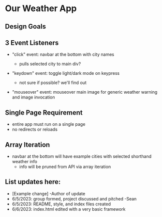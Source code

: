 # Our Weather App

## Design Goals

## 3 Event Listeners
- "click" event: navbar at the bottom with city names
    - pulls selected city to main div?

- "keydown" event: toggle light/dark mode on keypress
    - not sure if possible? we'll find out

- "mouseover" event: mouseover main image for generic weather warning and image invocation

## Single Page Requirement
- entire app must run on a single page
- no redirects or reloads

## Array Iteration
- navbar at the bottom will have example cities with selected shorthand weather info
    - info will be pruned from API via array iteration

## List updates here:
- [Example change]               -Author of update
- 6/5/2023: group formed, project discussed and pitched     -Sean
- 6/5/2023: README, style, and index files created 
- 6/6/2023: index.html edited with a very basic framework

